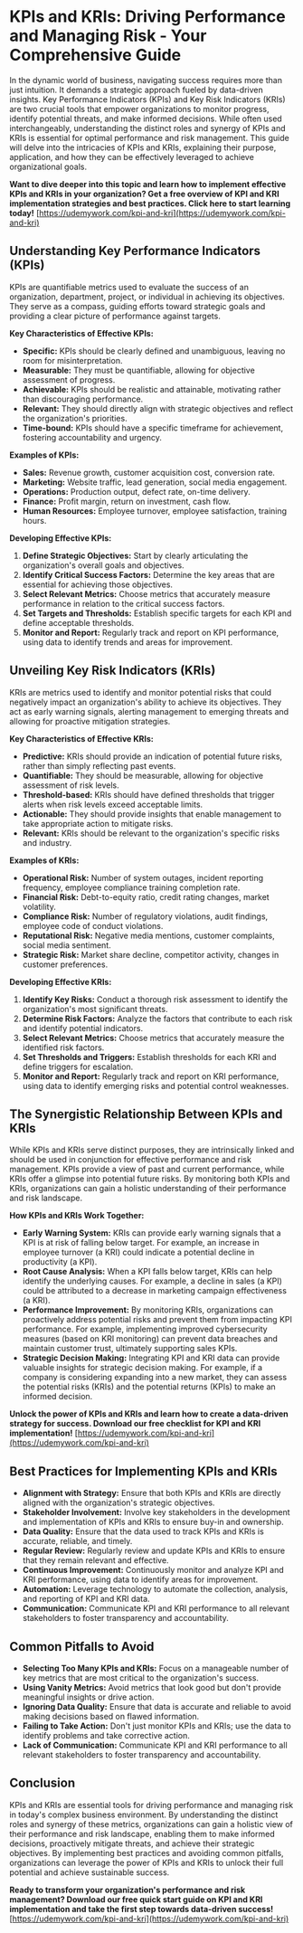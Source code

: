 # KPIs and KRIs: Driving Performance and Managing Risk - Your Comprehensive Guide

In the dynamic world of business, navigating success requires more than just intuition. It demands a strategic approach fueled by data-driven insights. Key Performance Indicators (KPIs) and Key Risk Indicators (KRIs) are two crucial tools that empower organizations to monitor progress, identify potential threats, and make informed decisions. While often used interchangeably, understanding the distinct roles and synergy of KPIs and KRIs is essential for optimal performance and risk management. This guide will delve into the intricacies of KPIs and KRIs, explaining their purpose, application, and how they can be effectively leveraged to achieve organizational goals.

**Want to dive deeper into this topic and learn how to implement effective KPIs and KRIs in your organization? Get a free overview of KPI and KRI implementation strategies and best practices. Click here to start learning today!** [https://udemywork.com/kpi-and-kri](https://udemywork.com/kpi-and-kri)

## Understanding Key Performance Indicators (KPIs)

KPIs are quantifiable metrics used to evaluate the success of an organization, department, project, or individual in achieving its objectives. They serve as a compass, guiding efforts toward strategic goals and providing a clear picture of performance against targets.

**Key Characteristics of Effective KPIs:**

*   **Specific:** KPIs should be clearly defined and unambiguous, leaving no room for misinterpretation.
*   **Measurable:** They must be quantifiable, allowing for objective assessment of progress.
*   **Achievable:** KPIs should be realistic and attainable, motivating rather than discouraging performance.
*   **Relevant:** They should directly align with strategic objectives and reflect the organization's priorities.
*   **Time-bound:** KPIs should have a specific timeframe for achievement, fostering accountability and urgency.

**Examples of KPIs:**

*   **Sales:** Revenue growth, customer acquisition cost, conversion rate.
*   **Marketing:** Website traffic, lead generation, social media engagement.
*   **Operations:** Production output, defect rate, on-time delivery.
*   **Finance:** Profit margin, return on investment, cash flow.
*   **Human Resources:** Employee turnover, employee satisfaction, training hours.

**Developing Effective KPIs:**

1.  **Define Strategic Objectives:** Start by clearly articulating the organization's overall goals and objectives.
2.  **Identify Critical Success Factors:** Determine the key areas that are essential for achieving those objectives.
3.  **Select Relevant Metrics:** Choose metrics that accurately measure performance in relation to the critical success factors.
4.  **Set Targets and Thresholds:** Establish specific targets for each KPI and define acceptable thresholds.
5.  **Monitor and Report:** Regularly track and report on KPI performance, using data to identify trends and areas for improvement.

## Unveiling Key Risk Indicators (KRIs)

KRIs are metrics used to identify and monitor potential risks that could negatively impact an organization's ability to achieve its objectives. They act as early warning signals, alerting management to emerging threats and allowing for proactive mitigation strategies.

**Key Characteristics of Effective KRIs:**

*   **Predictive:** KRIs should provide an indication of potential future risks, rather than simply reflecting past events.
*   **Quantifiable:** They should be measurable, allowing for objective assessment of risk levels.
*   **Threshold-based:** KRIs should have defined thresholds that trigger alerts when risk levels exceed acceptable limits.
*   **Actionable:** They should provide insights that enable management to take appropriate action to mitigate risks.
*   **Relevant:** KRIs should be relevant to the organization's specific risks and industry.

**Examples of KRIs:**

*   **Operational Risk:** Number of system outages, incident reporting frequency, employee compliance training completion rate.
*   **Financial Risk:** Debt-to-equity ratio, credit rating changes, market volatility.
*   **Compliance Risk:** Number of regulatory violations, audit findings, employee code of conduct violations.
*   **Reputational Risk:** Negative media mentions, customer complaints, social media sentiment.
*   **Strategic Risk:** Market share decline, competitor activity, changes in customer preferences.

**Developing Effective KRIs:**

1.  **Identify Key Risks:** Conduct a thorough risk assessment to identify the organization's most significant threats.
2.  **Determine Risk Factors:** Analyze the factors that contribute to each risk and identify potential indicators.
3.  **Select Relevant Metrics:** Choose metrics that accurately measure the identified risk factors.
4.  **Set Thresholds and Triggers:** Establish thresholds for each KRI and define triggers for escalation.
5.  **Monitor and Report:** Regularly track and report on KRI performance, using data to identify emerging risks and potential control weaknesses.

## The Synergistic Relationship Between KPIs and KRIs

While KPIs and KRIs serve distinct purposes, they are intrinsically linked and should be used in conjunction for effective performance and risk management. KPIs provide a view of past and current performance, while KRIs offer a glimpse into potential future risks. By monitoring both KPIs and KRIs, organizations can gain a holistic understanding of their performance and risk landscape.

**How KPIs and KRIs Work Together:**

*   **Early Warning System:** KRIs can provide early warning signals that a KPI is at risk of falling below target. For example, an increase in employee turnover (a KRI) could indicate a potential decline in productivity (a KPI).
*   **Root Cause Analysis:** When a KPI falls below target, KRIs can help identify the underlying causes. For example, a decline in sales (a KPI) could be attributed to a decrease in marketing campaign effectiveness (a KRI).
*   **Performance Improvement:** By monitoring KRIs, organizations can proactively address potential risks and prevent them from impacting KPI performance. For example, implementing improved cybersecurity measures (based on KRI monitoring) can prevent data breaches and maintain customer trust, ultimately supporting sales KPIs.
*   **Strategic Decision Making:** Integrating KPI and KRI data can provide valuable insights for strategic decision making. For example, if a company is considering expanding into a new market, they can assess the potential risks (KRIs) and the potential returns (KPIs) to make an informed decision.

**Unlock the power of KPIs and KRIs and learn how to create a data-driven strategy for success. Download our free checklist for KPI and KRI implementation!** [https://udemywork.com/kpi-and-kri](https://udemywork.com/kpi-and-kri)

## Best Practices for Implementing KPIs and KRIs

*   **Alignment with Strategy:** Ensure that both KPIs and KRIs are directly aligned with the organization's strategic objectives.
*   **Stakeholder Involvement:** Involve key stakeholders in the development and implementation of KPIs and KRIs to ensure buy-in and ownership.
*   **Data Quality:** Ensure that the data used to track KPIs and KRIs is accurate, reliable, and timely.
*   **Regular Review:** Regularly review and update KPIs and KRIs to ensure that they remain relevant and effective.
*   **Continuous Improvement:** Continuously monitor and analyze KPI and KRI performance, using data to identify areas for improvement.
*   **Automation:** Leverage technology to automate the collection, analysis, and reporting of KPI and KRI data.
*   **Communication:** Communicate KPI and KRI performance to all relevant stakeholders to foster transparency and accountability.

## Common Pitfalls to Avoid

*   **Selecting Too Many KPIs and KRIs:** Focus on a manageable number of key metrics that are most critical to the organization's success.
*   **Using Vanity Metrics:** Avoid metrics that look good but don't provide meaningful insights or drive action.
*   **Ignoring Data Quality:** Ensure that data is accurate and reliable to avoid making decisions based on flawed information.
*   **Failing to Take Action:** Don't just monitor KPIs and KRIs; use the data to identify problems and take corrective action.
*   **Lack of Communication:** Communicate KPI and KRI performance to all relevant stakeholders to foster transparency and accountability.

## Conclusion

KPIs and KRIs are essential tools for driving performance and managing risk in today's complex business environment. By understanding the distinct roles and synergy of these metrics, organizations can gain a holistic view of their performance and risk landscape, enabling them to make informed decisions, proactively mitigate threats, and achieve their strategic objectives. By implementing best practices and avoiding common pitfalls, organizations can leverage the power of KPIs and KRIs to unlock their full potential and achieve sustainable success.

**Ready to transform your organization's performance and risk management? Download our free quick start guide on KPI and KRI implementation and take the first step towards data-driven success!** [https://udemywork.com/kpi-and-kri](https://udemywork.com/kpi-and-kri)
